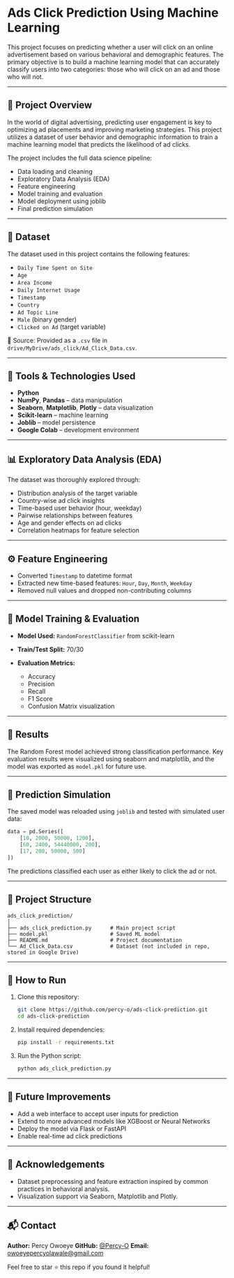 
# Ads Click Prediction Using Machine Learning

This project focuses on predicting whether a user will click on an online advertisement based on various behavioral and demographic features. The primary objective is to build a machine learning model that can accurately classify users into two categories: those who will click on an ad and those who will not.

---

## 📌 Project Overview

In the world of digital advertising, predicting user engagement is key to optimizing ad placements and improving marketing strategies. This project utilizes a dataset of user behavior and demographic information to train a machine learning model that predicts the likelihood of ad clicks.

The project includes the full data science pipeline:

* Data loading and cleaning
* Exploratory Data Analysis (EDA)
* Feature engineering
* Model training and evaluation
* Model deployment using joblib
* Final prediction simulation

---

## 📂 Dataset

The dataset used in this project contains the following features:

* `Daily Time Spent on Site`
* `Age`
* `Area Income`
* `Daily Internet Usage`
* `Timestamp`
* `Country`
* `Ad Topic Line`
* `Male` (binary gender)
* `Clicked on Ad` (target variable)

📝 Source: Provided as a `.csv` file in `drive/MyDrive/ads_click/Ad_Click_Data.csv`.

---

## 🔧 Tools & Technologies Used

* **Python**
* **NumPy**, **Pandas** – data manipulation
* **Seaborn**, **Matplotlib**, **Plotly** – data visualization
* **Scikit-learn** – machine learning
* **Joblib** – model persistence
* **Google Colab** – development environment

---

## 📊 Exploratory Data Analysis (EDA)

The dataset was thoroughly explored through:

* Distribution analysis of the target variable
* Country-wise ad click insights
* Time-based user behavior (hour, weekday)
* Pairwise relationships between features
* Age and gender effects on ad clicks
* Correlation heatmaps for feature selection

---

## ⚙️ Feature Engineering

* Converted `Timestamp` to datetime format
* Extracted new time-based features: `Hour`, `Day`, `Month`, `Weekday`
* Removed null values and dropped non-contributing columns

---

## 🧪 Model Training & Evaluation

* **Model Used:** `RandomForestClassifier` from scikit-learn
* **Train/Test Split:** 70/30
* **Evaluation Metrics:**

  * Accuracy
  * Precision
  * Recall
  * F1 Score
  * Confusion Matrix visualization

---

## 🎯 Results

The Random Forest model achieved strong classification performance. Key evaluation results were visualized using seaborn and matplotlib, and the model was exported as `model.pkl` for future use.

---

## 🔮 Prediction Simulation

The saved model was reloaded using `joblib` and tested with simulated user data:

```python
data = pd.Series([
    [10, 2000, 50000, 1200],
    [60, 2400, 54440000, 200],
    [17, 200, 50000, 500]
])
```

The predictions classified each user as either likely to click the ad or not.

---

## 📁 Project Structure

```
ads_click_prediction/
│
├── ads_click_prediction.py      # Main project script
├── model.pkl                    # Saved ML model
├── README.md                    # Project documentation
└── Ad_Click_Data.csv            # Dataset (not included in repo, stored in Google Drive)
```

---

## 🚀 How to Run

1. Clone this repository:

   ```bash
   git clone https://github.com/percy-o/ads-click-prediction.git
   cd ads-click-prediction
   ```

2. Install required dependencies:

   ```bash
   pip install -r requirements.txt
   ```

3. Run the Python script:

   ```bash
   python ads_click_prediction.py
   ```

---

## 📌 Future Improvements

* Add a web interface to accept user inputs for prediction
* Extend to more advanced models like XGBoost or Neural Networks
* Deploy the model via Flask or FastAPI
* Enable real-time ad click predictions

---

## 🙌 Acknowledgements

* Dataset preprocessing and feature extraction inspired by common practices in behavioral analysis.
* Visualization support via Seaborn, Matplotlib and Plotly.

---

## 📬 Contact

**Author:** Percy Owoeye
**GitHub:** [@Percy-O](https://github.com/percy-o)
**Email:** [owoeyepercyolawale@gmail.com](mailto:owoeyepercyolawale@gmail.com)

Feel free to star ⭐ this repo if you found it helpful!
